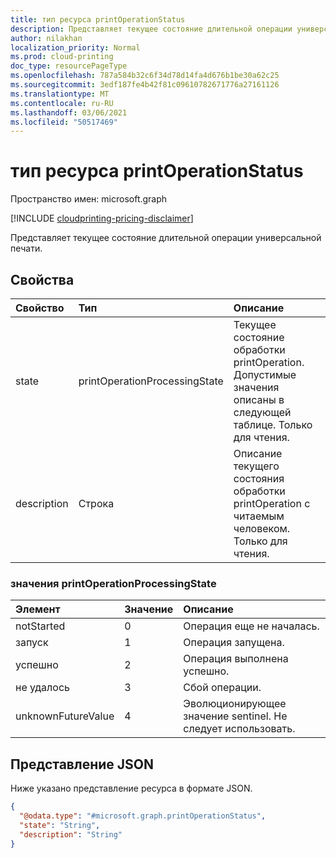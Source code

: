 ```yaml
---
title: тип ресурса printOperationStatus
description: Представляет текущее состояние длительной операции универсальной печати.
author: nilakhan
localization_priority: Normal
ms.prod: cloud-printing
doc_type: resourcePageType
ms.openlocfilehash: 787a584b32c6f34d78d14fa4d676b1be30a62c25
ms.sourcegitcommit: 3edf187fe4b42f81c09610782671776a27161126
ms.translationtype: MT
ms.contentlocale: ru-RU
ms.lasthandoff: 03/06/2021
ms.locfileid: "50517469"
---
```

# <a name="printoperationstatus-resource-type"></a>тип ресурса printOperationStatus

Пространство имен: microsoft.graph

[!INCLUDE [cloudprinting-pricing-disclaimer](../../includes/cloudprinting-pricing-disclaimer.md)]

Представляет текущее состояние длительной операции универсальной печати.

## <a name="properties"></a>Свойства
|Свойство|Тип|Описание|
|:---|:---|:---|
|state|printOperationProcessingState|Текущее состояние обработки printOperation. Допустимые значения описаны в следующей таблице. Только для чтения.|
|description|Строка|Описание текущего состояния обработки printOperation с читаемым человеком. Только для чтения.|

### <a name="printoperationprocessingstate-values"></a>значения printOperationProcessingState

|Элемент|Значение|Описание|
|:---|:---|:---|
|notStarted|0|Операция еще не началась.|
|запуск|1 |Операция запущена.|
|успешно|2 |Операция выполнена успешно.|
|не удалось|3 |Сбой операции.|
|unknownFutureValue|4 |Эволюционирующее значение sentinel. Не следует использовать.|

## <a name="json-representation"></a>Представление JSON
Ниже указано представление ресурса в формате JSON.
<!-- {
  "blockType": "resource",
  "@odata.type": "microsoft.graph.printOperationStatus"
}
-->
``` json
{
  "@odata.type": "#microsoft.graph.printOperationStatus",
  "state": "String",
  "description": "String"
}
```

